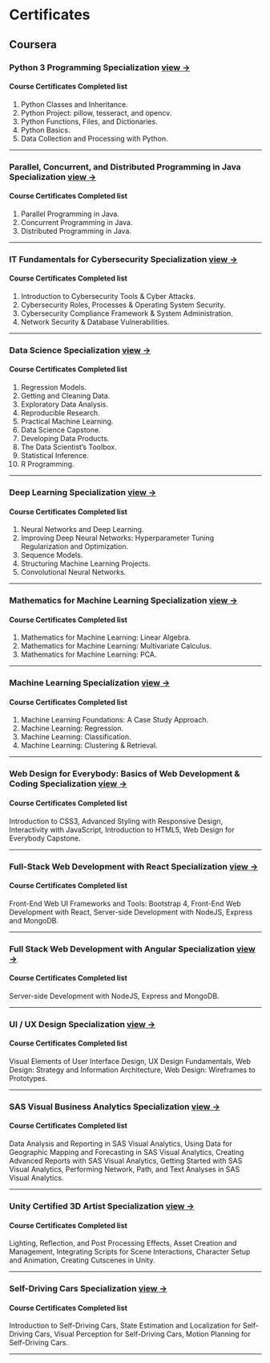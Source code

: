 # Certificates
 
## Coursera


### Python 3 Programming Specialization [view &rarr;](https://coursera.org/share/7202f9fdb7db5d2a438415d786519639)
#### Course Certificates Completed list

1. Python Classes and Inheritance.
2. Python Project: pillow, tesseract, and opencv.
3. Python Functions, Files, and Dictionaries.
4. Python Basics.
5. Data Collection and Processing with Python.

---

### Parallel, Concurrent, and Distributed Programming in Java Specialization [view &rarr;](https://coursera.org/share/62ac491cc6ecfa6d90f1a609a1cd1657)
#### Course Certificates Completed list

1. Parallel Programming in Java.
2. Concurrent Programming in Java.
3. Distributed Programming in Java.

---

### IT Fundamentals for Cybersecurity Specialization [view &rarr;](https://coursera.org/share/dd5e236786bcf917cd1db16eed329e72)
#### Course Certificates Completed list

1. Introduction to Cybersecurity Tools & Cyber Attacks.
2. Cybersecurity Roles, Processes & Operating System Security.
3. Cybersecurity Compliance Framework & System Administration.
4. Network Security & Database Vulnerabilities.

---

### Data Science Specialization [view &rarr;](https://coursera.org/share/87e79aeffb72fe09d623ed886170e189)
#### Course Certificates Completed list

1. Regression Models.
2. Getting and Cleaning Data.
3. Exploratory Data Analysis.
4. Reproducible Research.
5. Practical Machine Learning.
6. Data Science Capstone.
7. Developing Data Products.
8. The Data Scientist’s Toolbox.
9. Statistical Inference.
10. R Programming.

-------

### Deep Learning Specialization [view &rarr;](https://coursera.org/share/86eef254a59bbcd98be2368556bc14f0)
#### Course Certificates Completed list

1. Neural Networks and Deep Learning.
2. Improving Deep Neural Networks: Hyperparameter Tuning Regularization and Optimization.
3. Sequence Models.
4. Structuring Machine Learning Projects.
5. Convolutional Neural Networks.

---

### Mathematics for Machine Learning Specialization [view &rarr;](https://coursera.org/share/f35a81959e8e9b5a4dd63f23c2fd2893)
#### Course Certificates Completed list

1. Mathematics for Machine Learning: Linear Algebra.
2. Mathematics for Machine Learning: Multivariate Calculus.
3. Mathematics for Machine Learning: PCA.

---

### Machine Learning Specialization [view &rarr;](https://coursera.org/share/65ed9170f469bf900fdc64b1afdc500f)
#### Course Certificates Completed list

1. Machine Learning Foundations: A Case Study Approach.
2. Machine Learning: Regression.
3. Machine Learning: Classification.
4. Machine Learning: Clustering & Retrieval.

---

### Web Design for Everybody: Basics of Web Development & Coding Specialization [view &rarr;](https://coursera.org/share/20608839660a4b4d9bfaa0835c8235f0)
#### Course Certificates Completed list

Introduction to CSS3, Advanced Styling with Responsive Design, Interactivity with JavaScript, Introduction to HTML5, Web Design for Everybody Capstone.

---

### Full-Stack Web Development with React Specialization [view &rarr;](https://coursera.org/share/c9c2c464b67a0e52960937f9d2f4df16)
#### Course Certificates Completed list

Front-End Web UI Frameworks and Tools: Bootstrap 4, Front-End Web Development with React, Server-side Development with NodeJS, Express and MongoDB.

---

### Full Stack Web Development with Angular Specialization [view &rarr;](https://coursera.org/share/aac19430a3b33e55397df3096b63bb3f)
#### Course Certificates Completed list

Server-side Development with NodeJS, Express and MongoDB.

---

### UI / UX Design Specialization [view &rarr;](https://coursera.org/share/bce028ae1491fd4975717c059fa5c15f)
#### Course Certificates Completed list

Visual Elements of User Interface Design, UX Design Fundamentals, Web Design: Strategy and Information Architecture, Web Design: Wireframes to Prototypes.

---

### SAS Visual Business Analytics Specialization [view &rarr;](https://coursera.org/share/896c3292b472c07d542a21b02dbaa0c7)
#### Course Certificates Completed list

Data Analysis and Reporting in SAS Visual Analytics, Using Data for Geographic Mapping and Forecasting in SAS Visual Analytics, Creating Advanced Reports with SAS Visual Analytics, Getting Started with SAS Visual Analytics, Performing Network, Path, and Text Analyses in SAS Visual Analytics.

---

### Unity Certified 3D Artist Specialization [view &rarr;](https://coursera.org/share/6d25117736eeb6031c574b742f902dad)
#### Course Certificates Completed list

Lighting, Reflection, and Post Processing Effects, Asset Creation and Management, Integrating Scripts for Scene Interactions, Character Setup and Animation, Creating Cutscenes in Unity.

---

### Self-Driving Cars Specialization [view &rarr;](https://coursera.org/share/4897c4a8016deb729637c19860170f68)
#### Course Certificates Completed list

Introduction to Self-Driving Cars, State Estimation and Localization for Self-Driving Cars, Visual Perception for Self-Driving Cars, Motion Planning for Self-Driving Cars.

---




